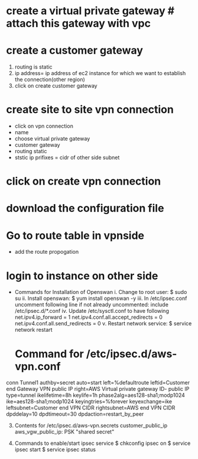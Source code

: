 # create a virtual private gateway # attach this gateway with vpc
# create a customer gateway
  1. routing is static
  2. ip address= ip address of ec2 instance for which we want to establish the connection(other region)
  3. click on create customer gateway

# create site to site vpn connection
  * click on vpn connection
  * name
  * choose virtual private gateway
  * customer gateway
  * routing static
  * ststic ip prifixes = cidr of other side subnet

# click on create vpn connection

# download the configuration file

# Go to route table in vpnside 
  * add the route propogation

# login to instance on other side
  * Commands for Installation of Openswan
    i. Change to root user: 
                $ sudo su
    ii. Install openswan:
                $ yum install openswan -y
    iii. In /etc/ipsec.conf uncomment following line if not already 
          uncommented:
                 include /etc/ipsec.d/*.conf
    iv. Update /etc/sysctl.conf to have following
 net.ipv4.ip_forward = 1
 net.ipv4.conf.all.accept_redirects = 0
 net.ipv4.conf.all.send_redirects = 0
    v. Restart network service:
                 $ service network restart

    #  Command for /etc/ipsec.d/aws-vpn.conf
conn Tunnel1
        authby=secret
        auto=start
        left=%defaultroute
        leftid=Customer end Gateway VPN public IP
        right=AWS Virtual private gateway ID- public IP
        type=tunnel
        ikelifetime=8h
        keylife=1h
        phase2alg=aes128-sha1;modp1024
        ike=aes128-sha1;modp1024
        keyingtries=%forever
        keyexchange=ike
        leftsubnet=Customer end VPN CIDR
        rightsubnet=AWS end VPN CIDR
        dpddelay=10
        dpdtimeout=30
        dpdaction=restart_by_peer

3. Contents for  /etc/ipsec.d/aws-vpn.secrets
customer_public_ip aws_vgw_public_ip: PSK "shared secret"

4. Commands to enable/start ipsec service
           $ chkconfig ipsec on
           $ service ipsec start
           $ service ipsec status
